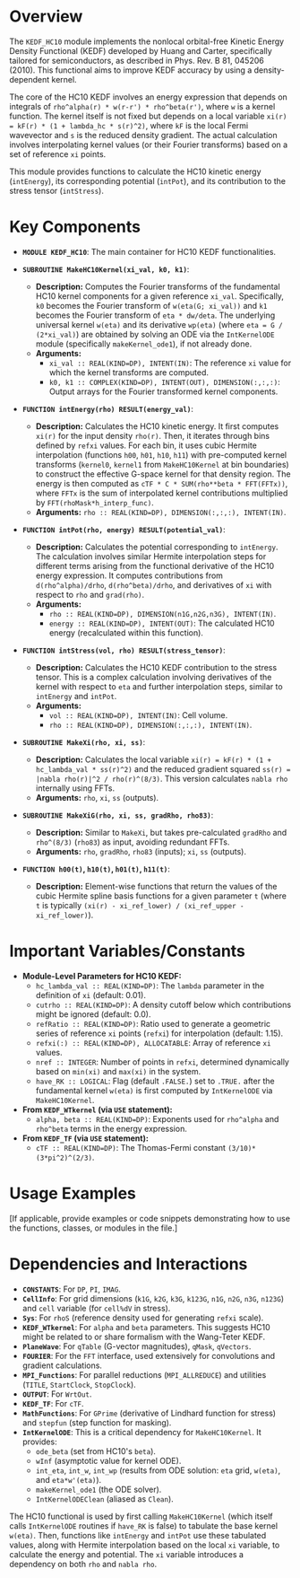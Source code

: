# Overview

The `KEDF_HC10` module implements the nonlocal orbital-free Kinetic Energy Density Functional (KEDF) developed by Huang and Carter, specifically tailored for semiconductors, as described in Phys. Rev. B 81, 045206 (2010). This functional aims to improve KEDF accuracy by using a density-dependent kernel.

The core of the HC10 KEDF involves an energy expression that depends on integrals of `rho^alpha(r) * w(r-r') * rho^beta(r')`, where `w` is a kernel function. The kernel itself is not fixed but depends on a local variable `xi(r) = kF(r) * (1 + lambda_hc * s(r)^2)`, where `kF` is the local Fermi wavevector and `s` is the reduced density gradient. The actual calculation involves interpolating kernel values (or their Fourier transforms) based on a set of reference `xi` points.

This module provides functions to calculate the HC10 kinetic energy (`intEnergy`), its corresponding potential (`intPot`), and its contribution to the stress tensor (`intStress`).

# Key Components

- **`MODULE KEDF_HC10`**: The main container for HC10 KEDF functionalities.

- **`SUBROUTINE MakeHC10Kernel(xi_val, k0, k1)`**:
  - **Description:** Computes the Fourier transforms of the fundamental HC10 kernel components for a given reference `xi_val`. Specifically, `k0` becomes the Fourier transform of `w(eta(G; xi_val))` and `k1` becomes the Fourier transform of `eta * dw/deta`. The underlying universal kernel `w(eta)` and its derivative `wp(eta)` (where `eta = G / (2*xi_val)`) are obtained by solving an ODE via the `IntKernelODE` module (specifically `makeKernel_ode1`), if not already done.
  - **Arguments:**
    - `xi_val :: REAL(KIND=DP), INTENT(IN)`: The reference `xi` value for which the kernel transforms are computed.
    - `k0, k1 :: COMPLEX(KIND=DP), INTENT(OUT), DIMENSION(:,:,:)`: Output arrays for the Fourier transformed kernel components.

- **`FUNCTION intEnergy(rho) RESULT(energy_val)`**:
  - **Description:** Calculates the HC10 kinetic energy. It first computes `xi(r)` for the input density `rho(r)`. Then, it iterates through bins defined by `refxi` values. For each bin, it uses cubic Hermite interpolation (functions `h00`, `h01`, `h10`, `h11`) with pre-computed kernel transforms (`kernel0`, `kernel1` from `MakeHC10Kernel` at bin boundaries) to construct the effective G-space kernel for that density region. The energy is then computed as `cTF * C * SUM(rho**beta * FFT(FFTx))`, where `FFTx` is the sum of interpolated kernel contributions multiplied by `FFT(rhoMask*h_interp_func)`.
  - **Arguments:** `rho :: REAL(KIND=DP), DIMENSION(:,:,:), INTENT(IN)`.

- **`FUNCTION intPot(rho, energy) RESULT(potential_val)`**:
  - **Description:** Calculates the potential corresponding to `intEnergy`. The calculation involves similar Hermite interpolation steps for different terms arising from the functional derivative of the HC10 energy expression. It computes contributions from `d(rho^alpha)/drho`, `d(rho^beta)/drho`, and derivatives of `xi` with respect to `rho` and `grad(rho)`.
  - **Arguments:**
    - `rho :: REAL(KIND=DP), DIMENSION(n1G,n2G,n3G), INTENT(IN)`.
    - `energy :: REAL(KIND=DP), INTENT(OUT)`: The calculated HC10 energy (recalculated within this function).

- **`FUNCTION intStress(vol, rho) RESULT(stress_tensor)`**:
  - **Description:** Calculates the HC10 KEDF contribution to the stress tensor. This is a complex calculation involving derivatives of the kernel with respect to `eta` and further interpolation steps, similar to `intEnergy` and `intPot`.
  - **Arguments:**
    - `vol :: REAL(KIND=DP), INTENT(IN)`: Cell volume.
    - `rho :: REAL(KIND=DP), DIMENSION(:,:,:), INTENT(IN)`.

- **`SUBROUTINE MakeXi(rho, xi, ss)`**:
  - **Description:** Calculates the local variable `xi(r) = kF(r) * (1 + hc_lambda_val * ss(r)^2)` and the reduced gradient squared `ss(r) = |nabla rho(r)|^2 / rho(r)^(8/3)`. This version calculates `nabla rho` internally using FFTs.
  - **Arguments:** `rho`, `xi`, `ss` (outputs).

- **`SUBROUTINE MakeXiG(rho, xi, ss, gradRho, rho83)`**:
  - **Description:** Similar to `MakeXi`, but takes pre-calculated `gradRho` and `rho^(8/3)` (`rho83`) as input, avoiding redundant FFTs.
  - **Arguments:** `rho`, `gradRho`, `rho83` (inputs); `xi`, `ss` (outputs).

- **`FUNCTION h00(t)`, `h10(t)`, `h01(t)`, `h11(t)`**:
  - **Description:** Element-wise functions that return the values of the cubic Hermite spline basis functions for a given parameter `t` (where `t` is typically `(xi(r) - xi_ref_lower) / (xi_ref_upper - xi_ref_lower)`).

# Important Variables/Constants

- **Module-Level Parameters for HC10 KEDF:**
    - `hc_lambda_val :: REAL(KIND=DP)`: The `lambda` parameter in the definition of `xi` (default: 0.01).
    - `cutrho :: REAL(KIND=DP)`: A density cutoff below which contributions might be ignored (default: 0.0).
    - `refRatio :: REAL(KIND=DP)`: Ratio used to generate a geometric series of reference `xi` points (`refxi`) for interpolation (default: 1.15).
    - `refxi(:) :: REAL(KIND=DP), ALLOCATABLE`: Array of reference `xi` values.
    - `nref :: INTEGER`: Number of points in `refxi`, determined dynamically based on `min(xi)` and `max(xi)` in the system.
    - `have_RK :: LOGICAL`: Flag (default `.FALSE.`) set to `.TRUE.` after the fundamental kernel `w(eta)` is first computed by `IntKernelODE` via `MakeHC10Kernel`.
- **From `KEDF_WTkernel` (via `USE` statement):**
    - `alpha, beta :: REAL(KIND=DP)`: Exponents used for `rho^alpha` and `rho^beta` terms in the energy expression.
- **From `KEDF_TF` (via `USE` statement):**
    - `cTF :: REAL(KIND=DP)`: The Thomas-Fermi constant `(3/10)*(3*pi^2)^(2/3)`.

# Usage Examples

[If applicable, provide examples or code snippets demonstrating how to use the functions, classes, or modules in the file.]

# Dependencies and Interactions

- **`CONSTANTS`**: For `DP`, `PI`, `IMAG`.
- **`CellInfo`**: For grid dimensions (`k1G`, `k2G`, `k3G`, `k123G`, `n1G`, `n2G`, `n3G`, `n123G`) and `cell` variable (for `cell%dV` in stress).
- **`Sys`**: For `rhoS` (reference density used for generating `refxi` scale).
- **`KEDF_WTkernel`**: For `alpha` and `beta` parameters. This suggests HC10 might be related to or share formalism with the Wang-Teter KEDF.
- **`PlaneWave`**: For `qTable` (G-vector magnitudes), `qMask`, `qVectors`.
- **`FOURIER`**: For the `FFT` interface, used extensively for convolutions and gradient calculations.
- **`MPI_Functions`**: For parallel reductions (`MPI_ALLREDUCE`) and utilities (`TITLE`, `StartClock`, `StopClock`).
- **`OUTPUT`**: For `WrtOut`.
- **`KEDF_TF`**: For `cTF`.
- **`MathFunctions`**: For `GPrime` (derivative of Lindhard function for stress) and `stepfun` (step function for masking).
- **`IntKernelODE`**: This is a critical dependency for `MakeHC10Kernel`. It provides:
    - `ode_beta` (set from HC10's `beta`).
    - `wInf` (asymptotic value for kernel ODE).
    - `int_eta`, `int_w`, `int_wp` (results from ODE solution: `eta` grid, `w(eta)`, and `eta*w'(eta)`).
    - `makeKernel_ode1` (the ODE solver).
    - `IntKernelODEClean` (aliased as `Clean`).

The HC10 functional is used by first calling `MakeHC10Kernel` (which itself calls `IntKernelODE` routines if `have_RK` is false) to tabulate the base kernel `w(eta)`. Then, functions like `intEnergy` and `intPot` use these tabulated values, along with Hermite interpolation based on the local `xi` variable, to calculate the energy and potential. The `xi` variable introduces a dependency on both `rho` and `nabla rho`.
